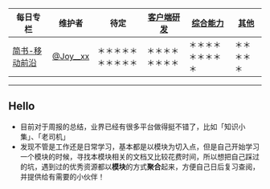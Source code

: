 | 每日专栏 | 维护者 |待定  |[客户端研发](https://github.com/joy0304/Joy-Collection/blob/master/iOSCollection.md)|[综合能力](https://github.com/joy0304/Joy-Collection/blob/master/softPower.md)| [其他](https://github.com/joy0304/Joy-Collection/blob/master/DataAnalysis.md) |
| ------------- |-------------| -----| -----| -----|-----|
| [简书-移动前沿](http://www.jianshu.com/c/5aac963ca52d)|[@Joy__xx](http://weibo.com/5419850564/profile?rightmod=1&wvr=6&mod=personinfo&is_all=1)      | ＊＊＊＊＊＊＊＊＊＊|＊＊＊＊＊＊＊＊|＊＊＊＊＊＊＊＊＊|＊＊＊＊＊|


-----

## Hello

* 目前对于周报的总结，业界已经有很多平台做得挺不错了，比如「知识小集」、「老司机」
* 发现不管是工作还是日常学习，基本都是以模块为切入点，但是自己开始学习一个模块的时候，寻找本模块相关的文档又比较花费时间，所以想把自己踩过的坑，遇到过的优秀资源都以**模块**的方式**聚合**起来，方便自己日后复习查阅，并提供给有需要的小伙伴！



